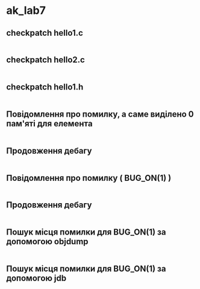 # ak_lab7
## checkpatch hello1.c

![]()

## checkpatch hello2.c

![]()

## checkpatch hello1.h

![]()

## Повідомлення про помилку, а саме виділено 0 пам'яті для елемента

![]()

## Продовження дебагу

![]()

## Повідомлення про помилку ( BUG_ON(1) )

![]()

## Продовження дебагу

![]()

## Пошук місця помилки для BUG_ON(1) за допомогою objdump

![]()

## Пошук місця помилки для BUG_ON(1) за допомогою jdb

![]()
